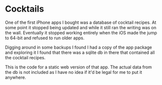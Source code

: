 # Cocktails

One of the first iPhone apps I bought was a database of cocktail recipes.
At some point it stopped being updated and while it still ran the writing
was on the wall.  Eventually it stopped working entirely when the iOS
made the jump to 64-bit and refused to run older apps.

Digging around in some backups I found I had a copy of the app package and
exploring it I found that there was a sqlite db in there that contained
all the cocktail recipes.

This is the code for a static web version of that app.  The actual data
from the db is not included as I have no idea if it'd be legal for me to
put it anywhere.
